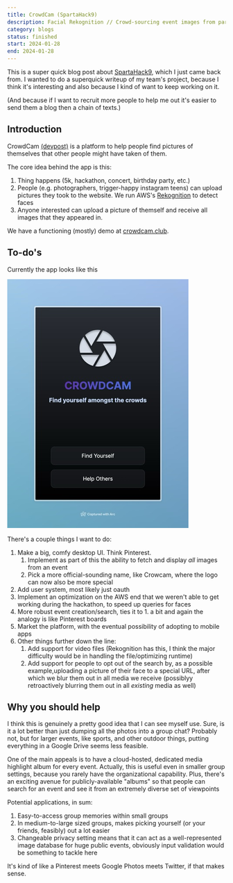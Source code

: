 ```yaml
---
title: CrowdCam (SpartaHack9)
description: Facial Rekognition // Crowd-sourcing event images from participants
category: blogs
status: finished
start: 2024-01-28
end: 2024-01-28
---
```


This is a super quick blog post about [SpartaHack9](https://spartahack.com/), which I just came back from. 
I wanted to do a superquick writeup of my team's project, because I think it's interesting and also because I kind of want to keep working on it. 

(And because if I want to recruit more people to help me out it's easier to send them a blog then a chain of texts.)


## Introduction

CrowdCam [(devpost)](https://devpost.com/software/crowdcam) is a platform to help people find pictures of themselves that other people might have taken of them. 

The core idea behind the app is this: 
1. Thing happens (5k, hackathon, concert, birthday party, etc.)
2. People (e.g. photographers, trigger-happy instagram teens) can upload pictures they took to the website. We run AWS's [Rekognition](https://aws.amazon.com/rekognition/) to detect faces
3. Anyone interested can upload a picture of themself and receive all images that they appeared in.

We have a functioning (mostly) demo at [crowdcam.club](https://crowdcam.club/).


## To-do's

Currently the app looks like this

![crowdcam's home page](/img/crowdcam.jpg)

There's a couple things I want to do:
1. Make a big, comfy desktop UI. Think Pinterest. 
    1. Implement as part of this the ability to fetch and display _all_ images from an event
    2. Pick a more official-sounding name, like Crowcam, where the logo can now also be more special
2. Add user system, most likely just oauth
3. Implement an optimization on the AWS end that we weren't able to get working during the hackathon, to speed up queries for faces 
4. More robust event creation/search, ties it to 1. a bit and again the analogy is like Pinterest boards
5. Market the platform, with the eventual possibility of adopting to mobile apps
6. Other things further down the line:
    1. Add support for video files (Rekognition has this, I think the major difficulty would be in handling the file/optimizing runtime)
    2. Add support for people to opt out of the search by, as a possible example,uploading a picture of their face to a special URL, after which we blur them out in all media we receive (possiblyy retroactively blurring them out in all _existing_ media as well)
    

## Why you should help

I think this is genuinely a pretty good idea that I can see myself use. 
Sure, is it a lot better than just dumping all the photos into a group chat? Probably not, but for larger events, like sports, and other outdoor things, putting everything in a Google Drive seems less feasible.

One of the main appeals is to have a cloud-hosted, dedicated media highlight album for every event. 
Actually, this is useful even in smaller group settings, because you rarely have the organizational capability. 
Plus, there's an exciting avenue for publicly-available "albums" so that people can search for an event and see it from an extremely diverse set of viewpoints

Potential applications, in sum:
1. Easy-to-access group memories within small groups
2. In medium-to-large sized groups, makes picking yourself (or your friends, feasibly) out a lot easier
3. Changeable privacy setting means that it can act as a well-represented image database for huge public events, obviously input validation would be something to tackle here

It's kind of like a Pinterest meets Google Photos meets Twitter, if that makes sense.



